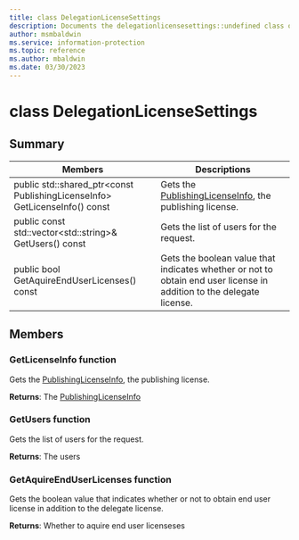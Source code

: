 ```yaml
---
title: class DelegationLicenseSettings 
description: Documents the delegationlicensesettings::undefined class of the Microsoft Information Protection (MIP) SDK.
author: msmbaldwin
ms.service: information-protection
ms.topic: reference
ms.author: mbaldwin
ms.date: 03/30/2023
---
```


# class DelegationLicenseSettings 
  
## Summary
 Members                        | Descriptions                                
--------------------------------|---------------------------------------------
public std::shared_ptr&lt;const PublishingLicenseInfo&gt; GetLicenseInfo() const  |  Gets the [PublishingLicenseInfo](class_mip_publishinglicenseinfo.md), the publishing license.
public const std::vector&lt;std::string&gt;& GetUsers() const  |  Gets the list of users for the request.
public bool GetAquireEndUserLicenses() const  |  Gets the boolean value that indicates whether or not to obtain end user license in addition to the delegate license.
  
## Members
  
### GetLicenseInfo function
Gets the [PublishingLicenseInfo](class_mip_publishinglicenseinfo.md), the publishing license.

  
**Returns**: The [PublishingLicenseInfo](class_mip_publishinglicenseinfo.md)
  
### GetUsers function
Gets the list of users for the request.

  
**Returns**: The users
  
### GetAquireEndUserLicenses function
Gets the boolean value that indicates whether or not to obtain end user license in addition to the delegate license.

  
**Returns**: Whether to aquire end user licenseses
